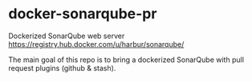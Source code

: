 # docker-sonarqube-pr
Dockerized SonarQube web server https://registry.hub.docker.com/u/harbur/sonarqube/

The main goal of this repo is to bring a dockerized SonarQube with pull request plugins (github & stash).
